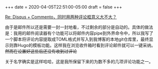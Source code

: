 +++
date = 2020-04-05T22:51:00-05:00
draft = false
+++

[Re: Disqus + Commento，同时用两种评论框意义大不大？](<https://dlyang.me/two-comment-plugins-3/>)

由于是邮件所以还是需要一封一封地看，不过剩余的部分是自动的。具体的做法是：我用的邮件阅读器有个功能可以将邮件内容pipe到外界命令中，所以我写了一个脚本将评论内容提取成TOML格式并写入到我博客的本地git仓库里，最终显示则靠Hugo的模板功能。这样我在浏览收件箱时看到评论邮件就可以一键采纳。~~然而在设置好这些后还没有收到过评论~~

关于名字确实是这样哈哈，这是我所保留下来的为数不多的几项评论功能之一。

